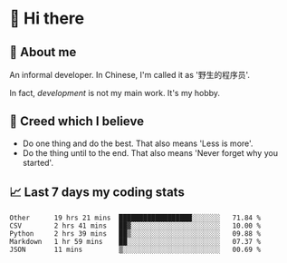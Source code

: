 # 👋 Hi there

## :speech_balloon: About me

An informal developer. In Chinese, I'm called it as '野生的程序员'.

In fact, _development_ is not my main work. It's my hobby.

## :see_no_evil: Creed which I believe

- Do one thing and do the best. That also means 'Less is more'.
- Do the thing until to the end. That also means 'Never forget why you started'.

## :chart_with_upwards_trend: Last 7 days my coding stats

<!--START_SECTION:waka-->
```text
Other      19 hrs 21 mins  ██████████████████░░░░░░░   71.84 % 
CSV        2 hrs 41 mins   ██▓░░░░░░░░░░░░░░░░░░░░░░   10.00 % 
Python     2 hrs 39 mins   ██▒░░░░░░░░░░░░░░░░░░░░░░   09.88 % 
Markdown   1 hr 59 mins    ██░░░░░░░░░░░░░░░░░░░░░░░   07.37 % 
JSON       11 mins         ▒░░░░░░░░░░░░░░░░░░░░░░░░   00.69 % 
```
<!--END_SECTION:waka-->
